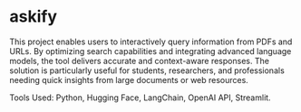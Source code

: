 # askify
This project enables users to interactively query information from PDFs and URLs. By optimizing search capabilities and integrating advanced language models, the tool delivers accurate and context-aware responses. The solution is particularly useful for students, researchers, and professionals needing quick insights from large documents or web resources.

Tools Used: Python, Hugging Face, LangChain, OpenAI API, Streamlit.


